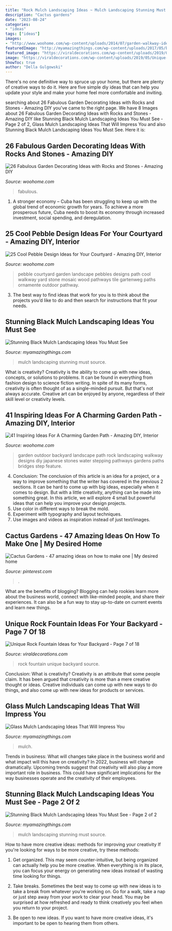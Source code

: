 ```yaml
---
title: "Rock Mulch Landscaping Ideas ~ Mulch Landscaping Stunning Must Source"
description: "Cactus gardens"
date: "2023-08-24"
categories:
- "ideas"
tags: ["ideas"]
images:
- "http://www.woohome.com/wp-content/uploads/2014/07/garden-walkway-ideas-33.jpg"
featuredImage: "http://myamazingthings.com/wp-content/uploads/2017/05/black-and-green.jpg"
featured_image: "https://viraldecorations.com/wp-content/uploads/2019/05/Unique-Rock-Fountain-Ideas-for-Your-Backyard-1.jpg"
image: "https://viraldecorations.com/wp-content/uploads/2019/05/Unique-Rock-Fountain-Ideas-for-Your-Backyard-1.jpg"
ShowToc: true
author: "Della Gulgowski"
---
```



There's no one definitive way to spruce up your home, but there are plenty of creative ways to do it. Here are five simple diy ideas that can help you update your style and make your home feel more comfortable and inviting.

	

		
searching about 26 Fabulous Garden Decorating Ideas with Rocks and Stones - Amazing DIY you've came to the right page. We have 8 Images about 26 Fabulous Garden Decorating Ideas with Rocks and Stones - Amazing DIY like Stunning Black Mulch Landscaping Ideas You Must See - Page 2 of 2, Glass Mulch Landscaping Ideas That Will Impress You and also Stunning Black Mulch Landscaping Ideas You Must See. Here it is:
		
    
## 26 Fabulous Garden Decorating Ideas With Rocks And Stones - Amazing DIY

<img loading=lazy src="https://www.woohome.com/wp-content/uploads/2014/12/rock-stone-garden-decor-27.jpg" onerror="this.onerror=null;this.src='https://tse1.mm.bing.net/th?id=OIP.6kPpqk4UgXh16F-28-T05AHaJ2&amp;pid=15.1';" alt="26 Fabulous Garden Decorating Ideas with Rocks and Stones - Amazing DIY">

_Source: woohome.com_

>fabulous. 

	

1. A stronger economy – Cuba has been struggling to keep up with the global trend of economic growth for years. To achieve a more prosperous future, Cuba needs to boost its economy through increased investment, social spending, and deregulation.

    
## 25 Cool Pebble Design Ideas For Your Courtyard - Amazing DIY, Interior

<img loading=lazy src="http://www.woohome.com/wp-content/uploads/2016/03/19.jpg" onerror="this.onerror=null;this.src='https://tse3.mm.bing.net/th?id=OIP.9JfGY3kh2dURW-099L7ImQHaJ4&amp;pid=15.1';" alt="25 Cool Pebble Design Ideas for Your Courtyard - Amazing DIY, Interior">

_Source: woohome.com_

>pebble courtyard garden landscape pebbles designs path cool walkway yard stone mosaic wood pathways tile gartenweg paths ornamente outdoor pathway. 

	

3. The best way to find ideas that work for you is to think about the projects you’d like to do and then search for instructions that fit your needs.

    
## Stunning Black Mulch Landscaping Ideas You Must See

<img loading=lazy src="http://myamazingthings.com/wp-content/uploads/2017/05/black-and-green.jpg" onerror="this.onerror=null;this.src='https://tse2.mm.bing.net/th?id=OIP.c5ktU55MyPnwF1WhPPU0iwHaFj&amp;pid=15.1';" alt="Stunning Black Mulch Landscaping Ideas You Must See">

_Source: myamazingthings.com_

>mulch landscaping stunning must source. 

	

What is creativity?
Creativity is the ability to come up with new ideas, concepts, or solutions to problems. It can be found in everything from fashion design to science fiction writing. In spite of its many forms, creativity is often thought of as a single-minded pursuit. But that's not always accurate. Creative art can be enjoyed by anyone, regardless of their skill level or creativity levels.

    
## 41 Inspiring Ideas For A Charming Garden Path - Amazing DIY, Interior

<img loading=lazy src="http://www.woohome.com/wp-content/uploads/2014/07/garden-walkway-ideas-33.jpg" onerror="this.onerror=null;this.src='https://tse3.mm.bing.net/th?id=OIP.n-OLG910pYqGDAq3mIBqewHaJR&amp;pid=15.1';" alt="41 Inspiring Ideas For A Charming Garden Path - Amazing DIY, Interior">

_Source: woohome.com_

>garden outdoor backyard landscape path rock landscaping walkway designs diy japanese stones water stepping pathways gardens paths bridges step feature. 

	

4. Conclusion: The conclusion of this article is an idea for a project, or a way to improve something that the writer has covered in the previous 2 sections.
It can be hard to come up with big ideas, especially when it comes to design. But with a little creativity, anything can be made into something great. In this article, we will explore 4 small but powerful ideas that can help you improve your design projects.
1. Use color in different ways to break the mold.
2. Experiment with typography and layout techniques.
3. Use images and videos as inspiration instead of just text/images.

    
## Cactus Gardens - 47 Amazing Ideas On How To Make One | My Desired Home

<img loading=lazy src="https://i.pinimg.com/736x/5f/00/f9/5f00f9a1f886a99fdce60cf84bbc6b11.jpg" onerror="this.onerror=null;this.src='https://tse2.mm.bing.net/th?id=OIP.kdlfcflRi58h35NHKM4u-gHaKD&amp;pid=15.1';" alt="Cactus Gardens - 47 amazing ideas on how to make one | My desired home">

_Source: pinterest.com_

>. 

	

What are the benefits of blogging?
Blogging can help rookies learn more about the business world, connect with like-minded people, and share their experiences. It can also be a fun way to stay up-to-date on current events and learn new things.

    
## Unique Rock Fountain Ideas For Your Backyard - Page 7 Of 18

<img loading=lazy src="https://viraldecorations.com/wp-content/uploads/2019/05/Unique-Rock-Fountain-Ideas-for-Your-Backyard-1.jpg" onerror="this.onerror=null;this.src='https://tse1.mm.bing.net/th?id=OIP.IK2x8pdm1qcWWSsHBcQH1gHaJ2&amp;pid=15.1';" alt="Unique Rock Fountain Ideas for Your Backyard - Page 7 of 18">

_Source: viraldecorations.com_

>rock fountain unique backyard source. 

	

Conclusion: What is creativity?
Creativity is an attribute that some people claim. It has been argued that creativity is more than a mere creative thought or ideas. Creative individuals can come up with new ways to do things, and also come up with new ideas for products or services.

    
## Glass Mulch Landscaping Ideas That Will Impress You

<img loading=lazy src="https://myamazingthings.com/wp-content/uploads/2017/04/landscape6-768x1024.jpg" onerror="this.onerror=null;this.src='https://tse3.mm.bing.net/th?id=OIP.MoJtwh-F3Q2AYwpwJrtyWgHaJ4&amp;pid=15.1';" alt="Glass Mulch Landscaping Ideas That Will Impress You">

_Source: myamazingthings.com_

>mulch. 

	

Trends in business: What will changes take place in the business world and what impact will this have on creativity?
In 2022, business will change dramatically. Upcoming trends suggest that creativity will also play a more important role in business. This could have significant implications for the way businesses operate and the creativity of their employees.

    
## Stunning Black Mulch Landscaping Ideas You Must See - Page 2 Of 2

<img loading=lazy src="http://myamazingthings.com/wp-content/uploads/2017/05/HH-BLACK-SHUTTERS-ReFRESH-II-Lynda-Quintero-Davids-Focal-Point-Styling-603x1024.jpg" onerror="this.onerror=null;this.src='https://tse1.mm.bing.net/th?id=OIP.KzDXMpEXcQg906G3MfyI-QHaMk&amp;pid=15.1';" alt="Stunning Black Mulch Landscaping Ideas You Must See - Page 2 of 2">

_Source: myamazingthings.com_

>mulch landscaping stunning must source. 

	

How to have more creative ideas: methods for improving your creativity
If you're looking for ways to be more creative, try these methods:
1. Get organized. This may seem counter-intuitive, but being organized can actually help you be more creative. When everything is in its place, you can focus your energy on generating new ideas instead of wasting time looking for things.

2. Take breaks. Sometimes the best way to come up with new ideas is to take a break from whatever you're working on. Go for a walk, take a nap or just step away from your work to clear your head. You may be surprised at how refreshed and ready to think creatively you feel when you return to your project.

3. Be open to new ideas. If you want to have more creative ideas, it's important to be open to hearing them from others.

